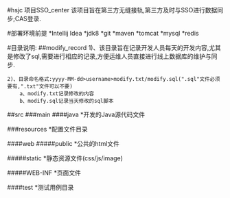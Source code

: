 #hsjc 项目SSO_center</h2>
    该项目旨在第三方无缝接轨,第三方及时与SSO进行数据同步;CAS登录.

#部署环境前提
*Intellij Idea
*jdk8
*git
*maven
*tomcat
*mysql
*redis

#目录说明:
##modify_record
    1)、该目录旨在记录开发人员每天的开发内容,尤其是修改了sql,需要进行相应的记录,方便运维人员直接进行线上数据库的维护与同步.

    2)、目录命名格式:yyyy-MM-dd>username>modify.txt/modify.sql(".sql"文件必须要有,".txt"文件可以不要)
        a、modify.txt记录修改的内容
        b、modify.sql记录当天修改的sql脚本

##src
###main
####java
 *开发的Java源代码文件

###resources
*配置文件目录

####web
#####public
*公共的html文件

#####static
*静态资源文件(css/js/image)

#####WEB-INF
*页面文件

####test
*测试用例目录

